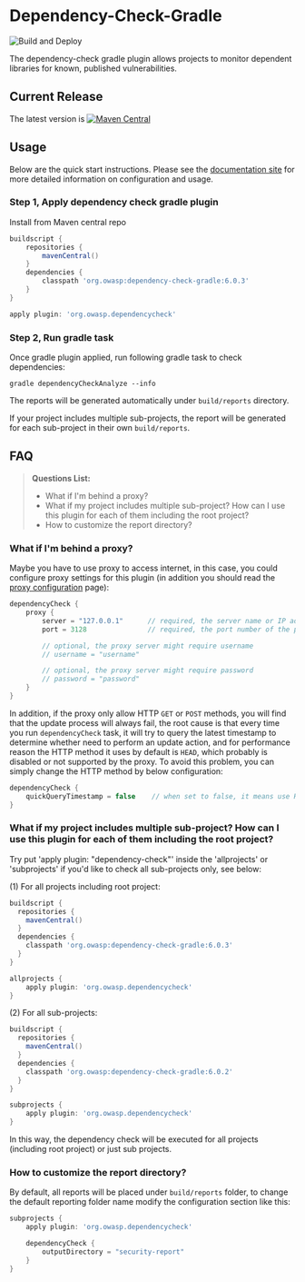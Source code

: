 Dependency-Check-Gradle
=========

![Build and Deploy](https://github.com/jeremylong/dependency-check-gradle/workflows/Build%20and%20Deploy/badge.svg)

The dependency-check gradle plugin allows projects to monitor dependent libraries for
known, published vulnerabilities.

## Current Release
The latest version is 
[![Maven Central](https://img.shields.io/maven-central/v/org.owasp/dependency-check-gradle.svg)](https://mvnrepository.com/artifact/org.owasp/dependency-check-gradle)

## Usage
Below are the quick start instructions. Please see the [documentation site](http://jeremylong.github.io/DependencyCheck/dependency-check-gradle/index.html)
for more detailed information on configuration and usage.

### Step 1, Apply dependency check gradle plugin

Install from Maven central repo

```groovy
buildscript {
    repositories {
        mavenCentral()
    }
    dependencies {
        classpath 'org.owasp:dependency-check-gradle:6.0.3'
    }
}

apply plugin: 'org.owasp.dependencycheck'
```

### Step 2, Run gradle task

Once gradle plugin applied, run following gradle task to check dependencies:

```
gradle dependencyCheckAnalyze --info
```

The reports will be generated automatically under `build/reports` directory.

If your project includes multiple sub-projects, the report will be generated for each sub-project in their own `build/reports`.

## FAQ

> **Questions List:**
> - What if I'm behind a proxy?
> - What if my project includes multiple sub-project? How can I use this plugin for each of them including the root project?
> - How to customize the report directory?

### What if I'm behind a proxy?

Maybe you have to use proxy to access internet, in this case, you could configure proxy settings for this plugin (in addition
you should read the [proxy configuration](http://jeremylong.github.io/DependencyCheck/data/proxy.html) page):

```groovy
dependencyCheck {
    proxy {
        server = "127.0.0.1"      // required, the server name or IP address of the proxy
        port = 3128               // required, the port number of the proxy

        // optional, the proxy server might require username
        // username = "username"

        // optional, the proxy server might require password
        // password = "password"
    }
}
```

In addition, if the proxy only allow HTTP `GET` or `POST` methods, you will find that the update process will always fail,
 the root cause is that every time you run `dependencyCheck` task, it will try to query the latest timestamp to determine whether need to perform an update action,
 and for performance reason the HTTP method it uses by default is `HEAD`, which probably is disabled or not supported by the proxy. To avoid this problem, you can simply change the HTTP method by below configuration:

```groovy
dependencyCheck {
    quickQueryTimestamp = false    // when set to false, it means use HTTP GET method to query timestamp. (default value is true)
}
```

### What if my project includes multiple sub-project? How can I use this plugin for each of them including the root project?

Try put 'apply plugin: "dependency-check"' inside the 'allprojects' or 'subprojects' if you'd like to check all sub-projects only, see below:

(1) For all projects including root project:

```groovy
buildscript {
  repositories {
    mavenCentral()
  }
  dependencies {
    classpath 'org.owasp:dependency-check-gradle:6.0.3'
  }
}

allprojects {
    apply plugin: 'org.owasp.dependencycheck'
}
```

(2) For all sub-projects:

```groovy
buildscript {
  repositories {
    mavenCentral()
  }
  dependencies {
    classpath 'org.owasp:dependency-check-gradle:6.0.2'
  }
}

subprojects {
    apply plugin: 'org.owasp.dependencycheck'
}
```

In this way, the dependency check will be executed for all projects (including root project) or just sub projects.

### How to customize the report directory?

By default, all reports will be placed under `build/reports` folder, to change the default reporting folder name modify the configuration section like this:

```groovy
subprojects {
    apply plugin: 'org.owasp.dependencycheck'

    dependencyCheck {
        outputDirectory = "security-report"
    }
}
```
